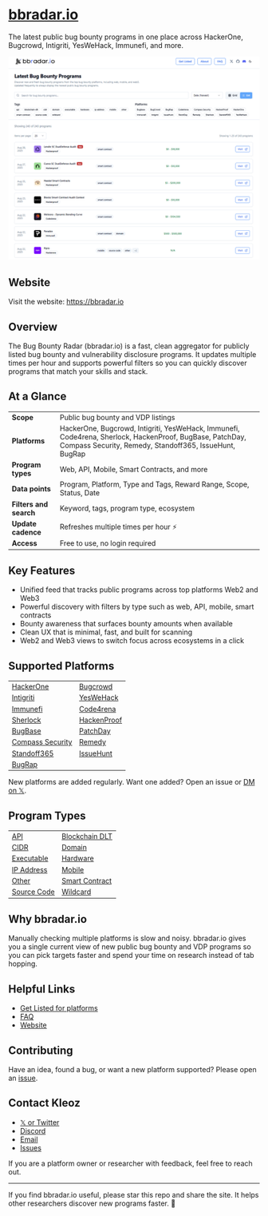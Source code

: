 # [bbradar.io](https://bbradar.io)
The latest public bug bounty programs in one place across HackerOne, Bugcrowd, Intigriti, YesWeHack, Immunefi, and more.

![bbradar.io latest public bug bounty programs dashboard](bbradar.io.png)

## Website
Visit the website: https://bbradar.io

## Overview
The Bug Bounty Radar (bbradar.io) is a fast, clean aggregator for publicly listed bug bounty and vulnerability disclosure programs. It updates multiple times per hour and supports powerful filters so you can quickly discover programs that match your skills and stack.

## At a Glance

<table>
  <tr>
    <td><strong>Scope</strong></td>
    <td>Public bug bounty and VDP listings</td>
  </tr>
  <tr>
    <td><strong>Platforms</strong></td>
    <td>HackerOne, Bugcrowd, Intigriti, YesWeHack, Immunefi, Code4rena, Sherlock, HackenProof, BugBase, PatchDay, Compass Security, Remedy, Standoff365, IssueHunt, BugRap</td>
  </tr>
  <tr>
    <td><strong>Program types</strong></td>
    <td>Web, API, Mobile, Smart Contracts, and more</td>
  </tr>
  <tr>
    <td><strong>Data points</strong></td>
    <td>Program, Platform, Type and Tags, Reward Range, Scope, Status, Date</td>
  </tr>
  <tr>
    <td><strong>Filters and search</strong></td>
    <td>Keyword, tags, program type, ecosystem</td>
  </tr>
  <tr>
    <td><strong>Update cadence</strong></td>
    <td>Refreshes multiple times per hour ⚡</td>
  </tr>
  <tr>
    <td><strong>Access</strong></td>
    <td>Free to use, no login required</td>
  </tr>
 </table>
 
## Key Features

<ul>
  <li>Unified feed that tracks public programs across top platforms Web2 and Web3</li>
  <li>Powerful discovery with filters by type such as web, API, mobile, smart contracts</li>
  <li>Bounty awareness that surfaces bounty amounts when available</li>
  <li>Clean UX that is minimal, fast, and built for scanning</li>
  <li>Web2 and Web3 views to switch focus across ecosystems in a click</li>
</ul>

## Supported Platforms

<table>
  <tr>
    <td><a href="http://bbradar.io/platforms/hackerone">HackerOne</a></td>
    <td><a href="http://bbradar.io/platforms/bugcrowd">Bugcrowd</a></td>
  </tr>
  <tr>
    <td><a href="http://bbradar.io/platforms/intigriti">Intigriti</a></td>
    <td><a href="http://bbradar.io/platforms/yeswehack">YesWeHack</a></td>
  </tr>
  <tr>
    <td><a href="http://bbradar.io/platforms/immunefi">Immunefi</a></td>
    <td><a href="http://bbradar.io/platforms/code4rena">Code4rena</a></td>
  </tr>
  <tr>
    <td><a href="http://bbradar.io/platforms/sherlock">Sherlock</a></td>
    <td><a href="http://bbradar.io/platforms/hackenproof">HackenProof</a></td>
  </tr>
  <tr>
    <td><a href="http://bbradar.io/platforms/bugbase">BugBase</a></td>
    <td><a href="http://bbradar.io/platforms/patchday">PatchDay</a></td>
  </tr>
  <tr>
    <td><a href="http://bbradar.io/platforms/compass-security">Compass Security</a></td>
    <td><a href="http://bbradar.io/platforms/remedy">Remedy</a></td>
  </tr>
  <tr>
    <td><a href="http://bbradar.io/platforms/standoff365">Standoff365</a></td>
    <td><a href="http://bbradar.io/platforms/issuehunt">IssueHunt</a></td>
  </tr>
  <tr>
    <td><a href="http://bbradar.io/platforms/bugrap">BugRap</a></td>
    <td></td>
  </tr>
</table>

New platforms are added regularly. Want one added? Open an issue or <a href="https://twitter.com/kleoz_">DM on 𝕏</a>.

## Program Types

<table>
  <tr>
    <td><a href="http://bbradar.io/tags/api">API</a></td>
    <td><a href="http://bbradar.io/tags/blockchain-dlt">Blockchain DLT</a></td>
  </tr>
  <tr>
    <td><a href="http://bbradar.io/tags/cidr">CIDR</a></td>
    <td><a href="http://bbradar.io/tags/domain">Domain</a></td>
  </tr>
  <tr>
    <td><a href="http://bbradar.io/tags/executable">Executable</a></td>
    <td><a href="http://bbradar.io/tags/hardware">Hardware</a></td>
  </tr>
  <tr>
    <td><a href="http://bbradar.io/tags/ip-address">IP Address</a></td>
    <td><a href="http://bbradar.io/tags/mobile">Mobile</a></td>
  </tr>
  <tr>
    <td><a href="http://bbradar.io/tags/other">Other</a></td>
    <td><a href="http://bbradar.io/tags/smart-contract">Smart Contract</a></td>
  </tr>
  <tr>
    <td><a href="http://bbradar.io/tags/source-code">Source Code</a></td>
    <td><a href="http://bbradar.io/tags/wildcard">Wildcard</a></td>
  </tr>
</table>

## Why bbradar.io
Manually checking multiple platforms is slow and noisy. bbradar.io gives you a single current view of new public bug bounty and VDP programs so you can pick targets faster and spend your time on research instead of tab hopping.

## Helpful Links

<ul>
  <li><a href="https://bbradar.io/get-listed">Get Listed for platforms</a></li>
  <li><a href="https://bbradar.io/faq">FAQ</a></li>
  <li><a href="https://bbradar.io">Website</a></li>
</ul>

## Contributing
Have an idea, found a bug, or want a new platform supported? Please open an <a href="https://github.com/bbradar-io/bbradar.io/issues">issue</a>.

## Contact Kleoz

<ul>
  <li><a href="https://twitter.com/kleoz_">𝕏 or Twitter</a></li>
  <li><a href="https://discord.gg/bbradar">Discord</a></li>
  <li><a href="mailto:hello@bbradar.io">Email</a></li>
  <li><a href="https://github.com/bbradar-io/bbradar.io/issues">Issues</a></li>
</ul>

If you are a platform owner or researcher with feedback, feel free to reach out.

<hr>

If you find bbradar.io useful, please star this repo and share the site. It helps other researchers discover new programs faster. 🔎
